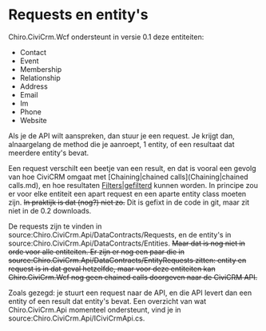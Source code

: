 Requests en entity's
====================

Chiro.CiviCrm.Wcf ondersteunt in versie 0.1 deze entiteiten:

-   Contact
-   Event
-   Membership
-   Relationship
-   Address
-   Email
-   Im
-   Phone
-   Website

Als je de API wilt aanspreken, dan stuur je een request. Je krijgt dan,
alnaargelang de method die je aanroept, 1 entity, of een resultaat dat
meerdere entity's bevat.

Een request verschilt een beetje van een result, en dat is vooral een
gevolg van hoe CiviCRM omgaat met [Chaining|chained calls](Chaining|chained calls.md), en hoe
resultaten [Filters|gefilterd](Filters|gefilterd.md) kunnen worden. In principe zou er
voor elke entiteit een apart request en een aparte entity class moeten
zijn. ~~In praktijk is dat (nog?) niet zo.~~ Dit is gefixt in de code in
git, maar zit niet in de 0.2 downloads.

De requests zijn te vinden in
source:Chiro.CiviCrm.Api/DataContracts/Requests, en de entity's in
source:Chiro.CiviCrm.Api/DataContracts/Entities. ~~Maar dat is nog niet
in orde voor alle entiteiten. Er zijn er nog een paar die in
source:Chiro.CiviCrm.Api/DataContracts/EntityRequests zitten: entity en
request is in dat geval hetzelfde, maar voor deze entiteiten kan
Chiro.CiviCrm.Wcf nog geen chained calls doorgeven naar de CiviCRM
API.~~

Zoals gezegd: je stuurt een request naar de API, en die API levert dan
een entity of een result dat entity's bevat. Een overzicht van wat
Chiro.CiviCrm.Api momenteel ondersteunt, vind je in
source:Chiro.CiviCrm.Api/ICiviCrmApi.cs.
